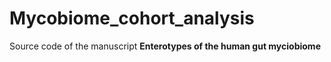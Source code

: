 # Mycobiome_cohort_analysis
Source code of the manuscript **Enterotypes of the human gut myciobiome**
